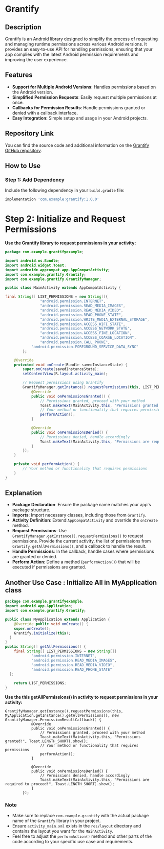 
# Grantify

## Description

Grantify is an Android library designed to simplify the process of requesting and managing runtime permissions across various Android versions. It provides an easy-to-use API for handling permissions, ensuring that your app complies with the latest Android permission requirements and improving the user experience.

## Features

- **Support for Multiple Android Versions**: Handles permissions based on the Android version.
- **Simplified Permission Requests**: Easily request multiple permissions at once.
- **Callbacks for Permission Results**: Handle permissions granted or denied with a callback interface.
- **Easy Integration**: Simple setup and usage in your Android projects.

## Repository Link

You can find the source code and additional information on the [Grantify GitHub repository]([https://github.com/GauravNikk/grantify]).

## How to Use

### Step 1: Add Dependency

Include the following dependency in your `build.gradle` file:

```gradle
implementation 'com.example:grantify:1.0.0'
```

# Step 2: Initialize and Request Permissions

**Use the Grantify library to request permissions in your activity:**

```MainActivity.java
package com.example.grantifyexample;

import android.os.Bundle;
import android.widget.Toast;
import androidx.appcompat.app.AppCompatActivity;
import com.example.grantify.Grantify;
import com.example.grantify.GrantifyManager;

public class MainActivity extends AppCompatActivity {

final String[] LIST_PERMISSIONS = new String[]{
                "android.permission.INTERNET",
                "android.permission.READ_MEDIA_IMAGES",
                "android.permission.READ_MEDIA_VIDEO",
                "android.permission.READ_PHONE_STATE",
                "android.permission.WRITE_MEDIA_EXTERNAL_STORAGE",
                "android.permission.ACCESS_WIFI_STATE",
                "android.permission.ACCESS_NETWORK_STATE",
                "android.permission.ACCESS_FINE_LOCATION",
                "android.permission.ACCESS_COARSE_LOCATION",
                "android.permission.CALL_PHONE",
            "android.permission.FOREGROUND_SERVICE_DATA_SYNC"
        };

    @Override
    protected void onCreate(Bundle savedInstanceState) {
        super.onCreate(savedInstanceState);
        setContentView(R.layout.activity_main);

        // Request permissions using Grantify
        GrantifyManager.getInstance().requestPermissions(this, LIST_PERMISSIONS, new GrantifyManager.PermissionResultCallback() {
            @Override
            public void onPermissionsGranted() {
                // Permissions granted, proceed with your method
                Toast.makeText(MainActivity.this, "Permissions granted!", Toast.LENGTH_SHORT).show();
                // Your method or functionality that requires permissions
                performAction();
            }

            @Override
            public void onPermissionsDenied() {
                // Permissions denied, handle accordingly
                Toast.makeText(MainActivity.this, "Permissions are required to proceed!", Toast.LENGTH_SHORT).show();
            }
        });
    }

    private void performAction() {
        // Your method or functionality that requires permissions
    }
}
```


## Explanation

-   **Package Declaration**: Ensure the package name matches your app's package structure.
-   **Imports**: Import necessary classes, including those from `Grantify`.
-   **Activity Definition**: Extend `AppCompatActivity` and override the `onCreate` method.
-   **Request Permissions**: Use `GrantifyManager.getInstance().requestPermissions()` to request permissions. Provide the current activity, the list of permissions from `Grantify.getAllPermissions()`, and a callback to handle the result.
-   **Handle Permissions**: In the callback, handle cases where permissions are granted or denied.
-   **Perform Action**: Define a method (`performAction()`) that will be executed if permissions are granted.


## Another Use Case : Initialize All in  MyApplication class

```MyApplication.java
package com.example.grantifyexample; 
import android.app.Application;
import com.example.grantify.Grantify;

public class MyApplication extends Application { 
	@Override public void onCreate() { 
	super.onCreate();
    Grantify.initialize(this); 
  }
}
public String[] getAllPermissions() {  
    final String[] LIST_PERMISSIONS = new String[]{  
            "android.permission.INTERNET",  
            "android.permission.READ_MEDIA_IMAGES",  
            "android.permission.READ_MEDIA_VIDEO",  
            "android.permission.READ_PHONE_STATE"
  };  
  
    return LIST_PERMISSIONS;  
}
```

**Use the this getAllPermissions()  in activity to request permissions in your activity:**

```
GrantifyManager.getInstance().requestPermissions(this, MyApplication.getInstance().getAllPermissions(), new GrantifyManager.PermissionResultCallback() {
            @Override
            public void onPermissionsGranted() {
                // Permissions granted, proceed with your method
                Toast.makeText(MainActivity.this, "Permissions granted!", Toast.LENGTH_SHORT).show();
                // Your method or functionality that requires permissions
                performAction();
            }

            @Override
            public void onPermissionsDenied() {
                // Permissions denied, handle accordingly
                Toast.makeText(MainActivity.this, "Permissions are required to proceed!", Toast.LENGTH_SHORT).show();
            }
        });

```


### Note

-   Make sure to replace `com.example.grantify` with the actual package name of the `Grantify` library in your project.
-   Ensure `activity_main.xml` exists in the `res/layout` directory and contains the layout you want for the `MainActivity`.
-   Feel free to adjust the `performAction()` method and other parts of the code according to your specific use case and requirements.
